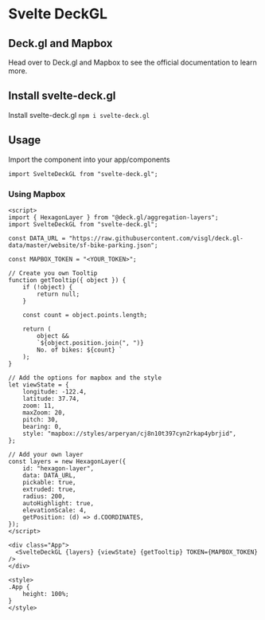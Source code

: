 # Svelte DeckGL

## Deck.gl and Mapbox
Head over to Deck.gl and Mapbox to see the official documentation to learn more.

## Install svelte-deck.gl
Install svelte-deck.gl
```npm i svelte-deck.gl```

## Usage
Import the component into your app/components

```import SvelteDeckGL from "svelte-deck.gl";```


### Using Mapbox
```
<script>
import { HexagonLayer } from "@deck.gl/aggregation-layers";
import SvelteDeckGL from "svelte-deck.gl";

const DATA_URL = "https://raw.githubusercontent.com/visgl/deck.gl-data/master/website/sf-bike-parking.json";

const MAPBOX_TOKEN = "<YOUR_TOKEN>";

// Create you own Tooltip
function getTooltip({ object }) {
	if (!object) {
		return null;
	}

	const count = object.points.length;

	return (
		object &&
		`${object.position.join(", ")} 
		No. of bikes: ${count} `
	);
}
 
// Add the options for mapbox and the style
let viewState = {
	longitude: -122.4,
	latitude: 37.74,
	zoom: 11,
	maxZoom: 20,
	pitch: 30,
	bearing: 0,
	style: "mapbox://styles/arperyan/cj8n10t397cyn2rkap4ybrjid",
};

// Add your own layer
const layers = new HexagonLayer({
	id: "hexagon-layer",
	data: DATA_URL,
	pickable: true,
	extruded: true,
	radius: 200,
	autoHighlight: true,
	elevationScale: 4,
	getPosition: (d) => d.COORDINATES,
});
</script>

<div class="App">
  <SvelteDeckGL {layers} {viewState} {getTooltip} TOKEN={MAPBOX_TOKEN} />
</div>

<style>
.App {
	height: 100%;
}
</style>
